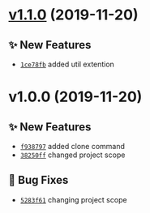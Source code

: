 # [v1.1.0](https://github.com/beaussart/nbx/compare/v1.0.0...v1.1.0) (2019-11-20)

## ✨ New Features
- [`1ce78fb`](https://github.com/beaussart/nbx/commit/1ce78fb)  added util extention

# v1.0.0 (2019-11-20)

## ✨ New Features
- [`f938797`](https://github.com/beaussart/nbx/commit/f938797)  added clone command 
- [`38250ff`](https://github.com/beaussart/nbx/commit/38250ff)  changed project scope 

## 🐛 Bug Fixes
- [`5283f61`](https://github.com/beaussart/nbx/commit/5283f61)  changing project scope
